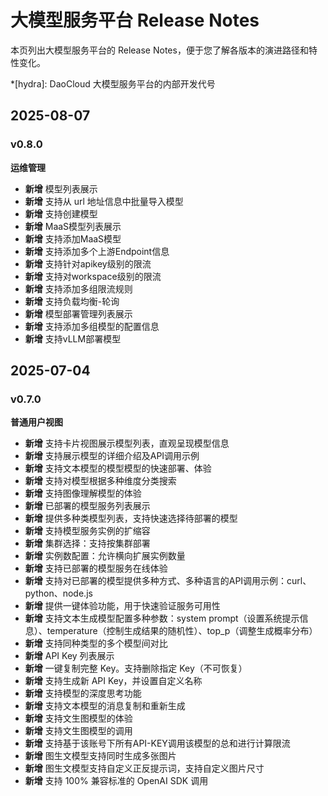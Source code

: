 # 大模型服务平台 Release Notes

本页列出大模型服务平台的 Release Notes，便于您了解各版本的演进路径和特性变化。

*[hydra]: DaoCloud 大模型服务平台的内部开发代号

## 2025-08-07

### v0.8.0

**运维管理**

- **新增** 模型列表展示
- **新增** 支持从 url 地址信息中批量导入模型
- **新增** 支持创建模型
- **新增** MaaS模型列表展示
- **新增** 支持添加MaaS模型
- **新增** 支持添加多个上游Endpoint信息
- **新增** 支持针对apikey级别的限流
- **新增** 支持对workspace级别的限流
- **新增** 支持添加多组限流规则
- **新增** 支持负载均衡-轮询
- **新增** 模型部署管理列表展示
- **新增** 支持添加多组模型的配置信息
- **新增** 支持vLLM部署模型

## 2025-07-04

### v0.7.0

**普通用户视图**

- **新增** 支持卡片视图展示模型列表，直观呈现模型信息
- **新增** 支持展示模型的详细介绍及API调用示例
- **新增** 支持文本模型的模型模型的快速部署、体验
- **新增** 支持对模型根据多种维度分类搜索
- **新增** 支持图像理解模型的体验
- **新增** 已部署的模型服务列表展示
- **新增** 提供多种类模型列表，支持快速选择待部署的模型
- **新增** 支持模型服务实例的扩缩容
- **新增** 集群选择：支持按集群部署
- **新增** 实例数配置：允许横向扩展实例数量
- **新增** 支持已部署的模型服务在线体验
- **新增** 支持对已部署的模型提供多种方式、多种语言的API调用示例：curl、python、node.js
- **新增** 提供一键体验功能，用于快速验证服务可用性
- **新增** 支持文本生成模型配置多种参数：system prompt（设置系统提示信息）、temperature（控制生成结果的随机性）、top_p（调整生成概率分布）
- **新增** 支持同种类型的多个模型间对比
- **新增** API Key 列表展示
- **新增** 一键复制完整 Key。支持删除指定 Key（不可恢复）
- **新增** 支持生成新 API Key，并设置自定义名称
- **新增** 支持模型的深度思考功能
- **新增** 支持文本模型的消息复制和重新生成
- **新增** 支持文生图模型的体验
- **新增** 支持文生图模型的调用
- **新增** 支持基于该账号下所有API-KEY调用该模型的总和进行计算限流
- **新增** 图生文模型支持同时生成多张图片
- **新增** 图生文模型支持自定义正反提示词，支持自定义图片尺寸
- **新增** 支持 100% 兼容标准的 OpenAI SDK 调用
